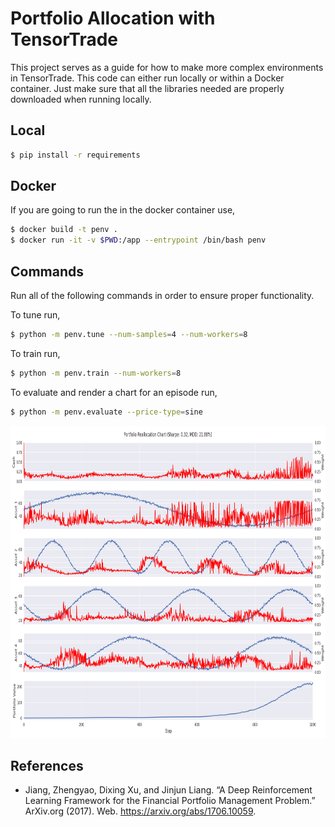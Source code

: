 # Portfolio Allocation with TensorTrade

This project serves as a guide for how to make more complex environments in TensorTrade. This code can either run locally or within a Docker container. Just make sure that all the libraries needed are properly downloaded when running locally.

## Local
```sh
$ pip install -r requirements
```

## Docker
If you are going to run the in the docker container use,
```sh
$ docker build -t penv .
$ docker run -it -v $PWD:/app --entrypoint /bin/bash penv
```

## Commands
Run all of the following commands in order to ensure proper functionality.

To tune run,
```sh
$ python -m penv.tune --num-samples=4 --num-workers=8
```

To train run,
```sh
$ python -m penv.train --num-workers=8
```

To evaluate and render a chart for an episode run,
```sh
$ python -m penv.evaluate --price-type=sine
```

<img src="charts//reallocation_chart.png" alt="drawing" height="500" width="900"/>

## References
* Jiang, Zhengyao, Dixing Xu, and Jinjun Liang. “A Deep Reinforcement Learning Framework for the Financial Portfolio Management Problem.” ArXiv.org (2017). Web. <https://arxiv.org/abs/1706.10059>.
